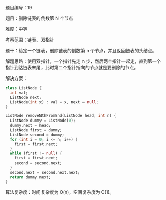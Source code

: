 题目编号：19

题目：删除链表的倒数第 N 个节点

难度：中等

考察范围：链表、双指针

题干：给定一个链表，删除链表的倒数第 n 个节点，并且返回链表的头结点。

解题思路：使用双指针，一个指针先走 n 步，然后两个指针一起走，直到第一个指针到达链表末尾，此时第二个指针指向的节点就是要删除的节点。

解决方案：

```dart
class ListNode {
  int val;
  ListNode next;
  ListNode(int x) : val = x, next = null;
}

ListNode removeNthFromEnd(ListNode head, int n) {
  ListNode dummy = ListNode(0);
  dummy.next = head;
  ListNode first = dummy;
  ListNode second = dummy;
  for (int i = 0; i <= n; i++) {
    first = first.next;
  }
  while (first != null) {
    first = first.next;
    second = second.next;
  }
  second.next = second.next.next;
  return dummy.next;
}
```

算法复杂度：时间复杂度为 O(n)，空间复杂度为 O(1)。
